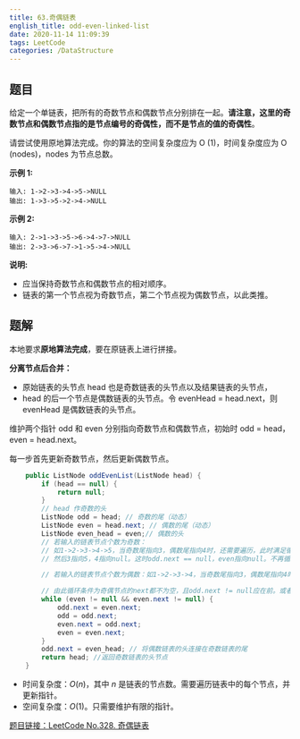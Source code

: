 ```yaml
---
title: 63.奇偶链表
english_title: odd-even-linked-list
date: 2020-11-14 11:09:39
tags: LeetCode
categories: /DataStructure
---
```


## 题目

给定一个单链表，把所有的奇数节点和偶数节点分别排在一起。**请注意，这里的奇数节点和偶数节点指的是节点编号的奇偶性，而不是节点的值的奇偶性**。

请尝试使用原地算法完成。你的算法的空间复杂度应为 O (1)，时间复杂度应为 O (nodes)，nodes 为节点总数。

**示例 1:**

```
输入: 1->2->3->4->5->NULL
输出: 1->3->5->2->4->NULL
```

**示例 2:**

```
输入: 2->1->3->5->6->4->7->NULL 
输出: 2->3->6->7->1->5->4->NULL
```

**说明:**

- 应当保持奇数节点和偶数节点的相对顺序。
- 链表的第一个节点视为奇数节点，第二个节点视为偶数节点，以此类推。

## 题解

本地要求**原地算法完成**，要在原链表上进行拼接。

**分离节点后合并：**

* 原始链表的头节点 head 也是奇数链表的头节点以及结果链表的头节点，
* head 的后一个节点是偶数链表的头节点。令 evenHead = head.next，则 evenHead 是偶数链表的头节点。

维护两个指针 odd 和 even 分别指向奇数节点和偶数节点，初始时 odd = head，even = head.next。

每一步首先更新奇数节点，然后更新偶数节点。

```java
    public ListNode oddEvenList(ListNode head) {
        if (head == null) {
            return null;
        }
        // head 作奇数的头
        ListNode odd = head; // 奇数的尾（动态）
        ListNode even = head.next; // 偶数的尾（动态）
        ListNode even_head = even;// 偶数的头
        // 若输入的链表节点个数为奇数：
        // 如1->2->3->4->5，当奇数尾指向3，偶数尾指向4时，还需要遍历，此时满足循环条件。
        // 然后3指向5，4指向null。这时odd.next == null，even指向null。不再循环

        // 若输入的链表节点个数为偶数：如1->2->3->4，当奇数尾指向3，偶数尾指向4时，此时even.next == null不再循环，且此时正好偶数尾4的下一节点为null

        // 由此循环条件为奇偶节点的next都不为空，且odd.next != null应在前。或者是 even != null && even.next != null
        while (even != null && even.next != null) {
            odd.next = even.next;
            odd = odd.next;
            even.next = odd.next;
            even = even.next;
        }
        odd.next = even_head; // 将偶数链表的头连接在奇数链表的尾
        return head; //返回奇数链表的头节点
    }
```

* 时间复杂度：*O*(*n*)，其中 *n* 是链表的节点数。需要遍历链表中的每个节点，并更新指针。
* 空间复杂度：*O*(1)。只需要维护有限的指针。

[题目链接：LeetCode No.328. 奇偶链表](https://leetcode-cn.com/problems/odd-even-linked-list/)


